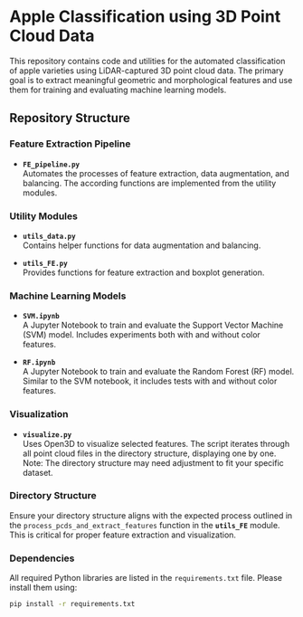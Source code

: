# Apple Classification using 3D Point Cloud Data

This repository contains code and utilities for the automated classification of apple varieties using LiDAR-captured 3D point cloud data. The primary goal is to extract meaningful geometric and morphological features and use them for training and evaluating machine learning models. 

## Repository Structure

### Feature Extraction Pipeline
- **`FE_pipeline.py`**  
  Automates the processes of feature extraction, data augmentation, and balancing. The according functions are implemented from the utility modules.

### Utility Modules
- **`utils_data.py`**  
  Contains helper functions for data augmentation and balancing.

- **`utils_FE.py`**  
  Provides functions for feature extraction and boxplot generation.

### Machine Learning Models
- **`SVM.ipynb`**  
  A Jupyter Notebook to train and evaluate the Support Vector Machine (SVM) model. Includes experiments both with and without color features.

- **`RF.ipynb`**  
  A Jupyter Notebook to train and evaluate the Random Forest (RF) model. Similar to the SVM notebook, it includes tests with and without color features.

### Visualization
- **`visualize.py`**  
  Uses Open3D to visualize selected features. The script iterates through all point cloud files in the directory structure, displaying one by one. Note: The directory structure may need adjustment to fit your specific dataset.

### Directory Structure
Ensure your directory structure aligns with the expected process outlined in the `process_pcds_and_extract_features` function in the **`utils_FE`** module. This is critical for proper feature extraction and visualization.

### Dependencies
All required Python libraries are listed in the `requirements.txt` file. Please install them using:

```bash
pip install -r requirements.txt
